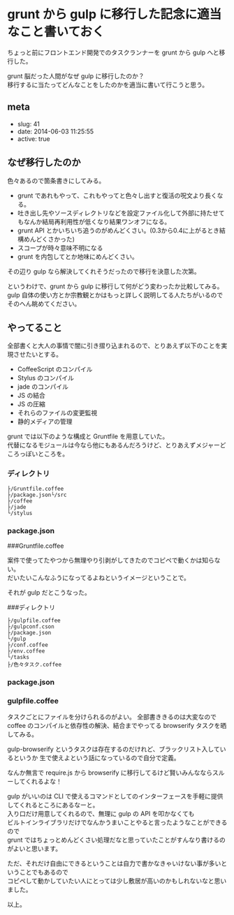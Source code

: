 # grunt から gulp に移行した記念に適当なこと書いておく

ちょっと前にフロントエンド開発でのタスクランナーを grunt から gulp へと移行した。

grunt 脳だった人間がなぜ gulp に移行したのか？  
移行するに当たってどんなことをしたのかを適当に書いて行こうと思う。

## meta

- slug: 41
- date: 2014-06-03 11:25:55
- active: true

## なぜ移行したのか

色々あるので箇条書きにしてみる。


* grunt であれもやって、これもやってと色々し出すと復活の呪文より長くなる。
* 吐き出し先やソースディレクトリなどを設定ファイル化して外部に持たせてもなんか結局再利用性が低くなり結果ワンオフになる。
* grunt API とかいちいち追うのがめんどくさい。(0.3から0.4に上がるとき結構めんどくさかった)
* スコープが時々意味不明になる
* grunt を内包してとか地味にめんどくさい。

その辺り gulp なら解決してくれそうだったので移行を決意した次第。

というわけで、grunt から gulp に移行して何がどう変わったか比較してみる。  
gulp 自体の使い方とか宗教観とかはもっと詳しく説明してる人たちがいるのでそのへん眺めてください。

## やってること

全部書くと大人の事情で闇に引き摺り込まれるので、とりあえず以下のことを実現させたいとする。

* CoffeeScript のコンパイル
* Stylus のコンパイル
* jade のコンパイル
* JS の結合
* JS の圧縮
* それらのファイルの変更監視
* 静的メディアの管理

grunt では以下のような構成と Gruntfile を用意していた。  
代替になるモジュールは今なら他にもあるんだろうけど、とりあえずメジャーどころっぽいところを。

### ディレクトリ

```
├/Gruntfile.coffee
├/package.json└/src  
├/coffee  
├/jade  
└/stylus
```

### package.json

<script src="https://gist.github.com/glassesfactory/cf4e9649c2a215baa13c.js"></script>

###Gruntfile.coffee

<script src="https://gist.github.com/glassesfactory/8a28c4bd7352349dece6.js"></script>

案件で使ってたやつから無理やり引剥がしてきたのでコピペで動くかは知らない。  
だいたいこんなふうになってるよねというイメージということで。

それが gulp だとこうなった。

###ディレクトリ

```
├/gulpfile.coffee
├/gulpconf.cson
├/package.json
└/gulp  
├/conf.coffee  
├/env.coffee  
└/tasks    
├/色々タスク.coffee
```

### package.json

<script src="https://gist.github.com/glassesfactory/bd05f40f104e5c7ea363.js"></script>


### gulpfile.coffee

<script src="https://gist.github.com/glassesfactory/52a426c70d45a4e46e4d.js"></script>

タスクごとにファイルを分けられるのがよい。
全部書ききるのは大変なので coffee のコンパイルと依存性の解決、結合までやってる browserify タスクを晒してみる。

<script src="https://gist.github.com/glassesfactory/4802419699fb2be1467d.js"></script>

gulp-browserify というタスクは存在するのだけれど、ブラックリスト入しているというか
生で使えよという話になっているので自分で定義。

なんか無言で require.js から browserify に移行してるけど賢いみんなならスルーしてくれるよな！

gulp がいいのは CLI で使えるコマンドとしてのインターフェースを手軽に提供してくれるところにあるなーと。  
入り口だけ用意してくれるので、無理に gulp の API を叩かなくても  
ビルトインライブラリだけでなんかうまいことやると言ったようなことができるので  
grunt ではちょっとめんどくさい処理だなと思っていたことがすんなり書けるのがよいと思います。

ただ、それだけ自由にできるということは自力で書かなきゃいけない事が多いということでもあるので  
コピペして動かしていたい人にとっては少し敷居が高いのかもしれないなと思いました。

以上。
